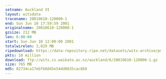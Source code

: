 ```yaml
---
setname: Auckland VI
layout: witsdata
tracename: 20010610-120000-1
end: Sun Jun 10 17:59:59 2001
originalname: 20010610-120000-1
gzsize: 212 MB
len: 6:00:00
start: Sun Jun 10 12:00:00 2001
totalwirelen: 3,829 MB
ripedownload: https://data-repository.ripe.net/datasets/wits-archive/pma/long/auck/6//20010610-120000-1.gz
pkts: 10 million
download: ftp://wits.cs.waikato.ac.nz/auckland/6/20010610-120000-1.gz
size: 765 MB
md5: 82734ca17ebf68d45e54dd0835cac8b9
---
```

